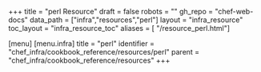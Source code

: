 +++
title = "perl Resource"
draft = false
robots = ""
gh_repo = "chef-web-docs"
data_path = ["infra","resources","perl"]
layout = "infra_resource"
toc_layout = "infra_resource_toc"
aliases = [ "/resource_perl.html"]

[menu]
  [menu.infra]
    title = "perl"
    identifier = "chef_infra/cookbook_reference/resources/perl"
    parent = "chef_infra/cookbook_reference/resources"
+++

<!-- The contents of this page are automatically generated from the perl.yaml file in the data directory. -->
<!-- To suggest a change, edit the https://github.com/chef/chef/blob/main/lib/chef/resource/perl.rb file
      and submit a pull request to the https://github.com/chef/chef repository. -->
